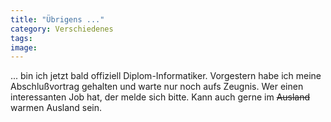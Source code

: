 ```yaml
---
title: "Übrigens ..."
category: Verschiedenes
tags: 
image: 
---
```


... bin ich jetzt bald offiziell Diplom-Informatiker. Vorgestern habe ich meine Abschlußvortrag gehalten und warte nur noch aufs Zeugnis. Wer einen interessanten Job hat, der melde sich bitte. Kann auch gerne im ~~Ausland~~ warmen Ausland sein.

